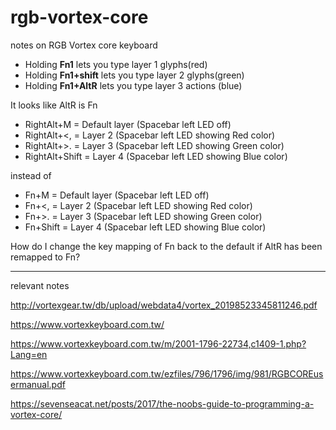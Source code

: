 # rgb-vortex-core
notes on RGB Vortex core keyboard

* Holding **Fn1** lets you type layer 1 glyphs(red)
* Holding **Fn1+shift** lets you type layer 2 glyphs(green)
* Holding **Fn1+AltR** lets you type layer 3 actions (blue)

It looks like AltR is Fn

* RightAlt+M = Default layer (Spacebar left LED off)
* RightAlt+<, = Layer 2 (Spacebar left LED showing Red color)
* RightAlt+>. = Layer 3 (Spacebar left LED showing Green color)
* RightAlt+Shift = Layer 4 (Spacebar left LED showing Blue color)

instead of

* Fn+M = Default layer (Spacebar left LED off)
* Fn+<, = Layer 2 (Spacebar left LED showing Red color)
* Fn+>. = Layer 3 (Spacebar left LED showing Green color)
* Fn+Shift = Layer 4 (Spacebar left LED showing Blue color)


How do I change the key mapping of Fn back to the default if AltR has been remapped to Fn?


----
relevant notes

http://vortexgear.tw/db/upload/webdata4/vortex_20198523345811246.pdf

https://www.vortexkeyboard.com.tw/

https://www.vortexkeyboard.com.tw/m/2001-1796-22734,c1409-1.php?Lang=en

https://www.vortexkeyboard.com.tw/ezfiles/796/1796/img/981/RGBCOREusermanual.pdf

https://sevenseacat.net/posts/2017/the-noobs-guide-to-programming-a-vortex-core/
